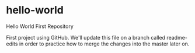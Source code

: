 # hello-world
Hello World First Repository

First project using GitHub. 
We'll update this file on a branch called readme-edits in order to practice how to merge the changes into the master later on.
